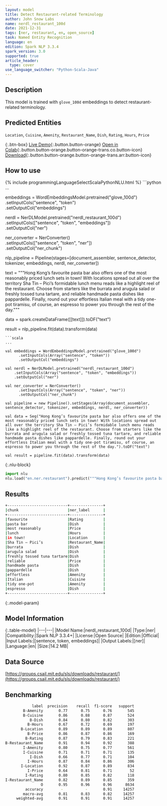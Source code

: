```yaml
---
layout: model
title: Detect Restaurant-related Terminology
author: John Snow Labs
name: nerdl_restaurant_100d
date: 2021-12-31
tags: [ner, restaurant, en, open_source]
task: Named Entity Recognition
language: en
edition: Spark NLP 3.3.4
spark_version: 3.0
supported: true
article_header:
  type: cover
use_language_switcher: "Python-Scala-Java"
---
```


## Description

This model is trained with `glove_100d` embeddings to detect restaurant-related terminology.

## Predicted Entities

`Location`, `Cuisine`, `Amenity`, `Restaurant_Name`, `Dish`, `Rating`, `Hours`, `Price`

{:.btn-box}
[Live Demo](https://demo.johnsnowlabs.com/public/NER_RESTAURANT/){:.button.button-orange}
[Open in Colab](https://colab.research.google.com/github/JohnSnowLabs/spark-nlp-workshop/blob/master/tutorials/streamlit_notebooks/NER_RESTAURANT.ipynb){:.button.button-orange.button-orange-trans.co.button-icon}
[Download](https://s3.amazonaws.com/auxdata.johnsnowlabs.com/public/models/nerdl_restaurant_100d_en_3.3.4_3.0_1640949258750.zip){:.button.button-orange.button-orange-trans.arr.button-icon}

## How to use



<div class="tabs-box" markdown="1">
{% include programmingLanguageSelectScalaPythonNLU.html %}
```python
...

embeddings = WordEmbeddingsModel.pretrained("glove_100d") \
      .setInputCols("sentence", "token") \
      .setOutputCol("embeddings")

nerdl = NerDLModel.pretrained("nerdl_restaurant_100d")\
    .setInputCols(["sentence", "token", "embeddings"])\
    .setOutputCol("ner")

ner_converter = NerConverter()\
      .setInputCols(["sentence", "token", "ner"])\
      .setOutputCol("ner_chunk")

nlp_pipeline = Pipeline(stages=[document_assembler, sentence_detector, tokenizer, embeddings, nerdl, ner_converter])

text = """Hong Kong’s favourite pasta bar also offers one of the most reasonably priced lunch sets in town! With locations spread out all over the territory Sha Tin – Pici’s formidable lunch menu reads like a highlight reel of the restaurant. Choose from starters like the burrata and arugula salad or freshly tossed tuna tartare, and reliable handmade pasta dishes like pappardelle. Finally, round out your effortless Italian meal with a tidy one-pot tiramisu, of course, an espresso to power you through the rest of the day."""

data = spark.createDataFrame([[text]]).toDF("text")

result = nlp_pipeline.fit(data).transform(data)
```
```scala
...

val embeddings = WordEmbeddingsModel.pretrained("glove_100d")
      .setInputCols(Array("sentence", "token"))
      .setOutputCol("embeddings")

val nerdl = NerDLModel.pretrained("nerdl_restaurant_100d")
    .setInputCols(Array("sentence", "token", "embeddings"))
    .setOutputCol("ner")

val ner_converter = NerConverter()
      .setInputCols(Array("sentence", "token", "ner"))
      .setOutputCol("ner_chunk")

val pipeline = new Pipeline().setStages(Array(document_assembler, sentence_detector, tokenizer, embeddings, nerdl, ner_converter))

val data = Seq("Hong Kong’s favourite pasta bar also offers one of the most reasonably priced lunch sets in town! With locations spread out all over the territory Sha Tin – Pici’s formidable lunch menu reads like a highlight reel of the restaurant. Choose from starters like the burrata and arugula salad or freshly tossed tuna tartare, and reliable handmade pasta dishes like pappardelle. Finally, round out your effortless Italian meal with a tidy one-pot tiramisu, of course, an espresso to power you through the rest of the day.").toDF("text")

val result = pipeline.fit(data).transform(data)
```


{:.nlu-block}
```python
import nlu
nlu.load("en.ner.restaurant").predict("""Hong Kong’s favourite pasta bar also offers one of the most reasonably priced lunch sets in town! With locations spread out all over the territory Sha Tin – Pici’s formidable lunch menu reads like a highlight reel of the restaurant. Choose from starters like the burrata and arugula salad or freshly tossed tuna tartare, and reliable handmade pasta dishes like pappardelle. Finally, round out your effortless Italian meal with a tidy one-pot tiramisu, of course, an espresso to power you through the rest of the day.""")
```

</div>

## Results

```bash
+---------------------------+---------------+
|chunk                      |ner_label      |
+---------------------------+---------------+
|favourite                  |Rating         |
|pasta bar                  |Dish           |
|most reasonably            |Price          |
|lunch                      |Hours          |
|in town!                   |Location       |
|Sha Tin – Pici’s           |Restaurant_Name|
|burrata                    |Dish           |
|arugula salad              |Dish           |
|freshly tossed tuna tartare|Dish           |
|reliable                   |Price          |
|handmade pasta             |Dish           |
|pappardelle                |Dish           |
|effortless                 |Amenity        |
|Italian                    |Cuisine        |
|tidy one-pot               |Amenity        |
|espresso                   |Dish           |
+---------------------------+---------------+
```

{:.model-param}
## Model Information

{:.table-model}
|---|---|
|Model Name:|nerdl_restaurant_100d|
|Type:|ner|
|Compatibility:|Spark NLP 3.3.4+|
|License:|Open Source|
|Edition:|Official|
|Input Labels:|[sentence, token, embeddings]|
|Output Labels:|[ner]|
|Language:|en|
|Size:|14.2 MB|

## Data Source

[https://groups.csail.mit.edu/sls/downloads/restaurant/](https://groups.csail.mit.edu/sls/downloads/restaurant/)

## Benchmarking

```bash
            label  precision    recall  f1-score   support
        B-Amenity       0.77      0.75      0.76       545
        B-Cuisine       0.86      0.88      0.87       524
           B-Dish       0.84      0.80      0.82       303
          B-Hours       0.67      0.72      0.69       197
       B-Location       0.89      0.89      0.89       807
          B-Price       0.86      0.87      0.86       169
         B-Rating       0.87      0.79      0.83       221
B-Restaurant_Name       0.91      0.94      0.92       388
        I-Amenity       0.80      0.75      0.77       561
        I-Cuisine       0.71      0.71      0.71       135
           I-Dish       0.66      0.77      0.71       104
          I-Hours       0.87      0.84      0.86       306
       I-Location       0.92      0.87      0.89       834
          I-Price       0.64      0.81      0.71        52
         I-Rating       0.80      0.85      0.82       118
I-Restaurant_Name       0.82      0.89      0.85       359
                O       0.95      0.96      0.96      8634
         accuracy        -          -       0.91     14257
        macro-avg       0.81      0.83      0.82     14257
     weighted-avg       0.91      0.91      0.91     14257
```
